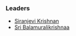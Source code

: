### Leaders


* [Siranjevi Krishnan](mailto:siranjevi.krishnan@owasp.org)
* [Sri Balamuralikrishnaa](mailto:sri.balamuralikrishnaa@owasp.org)
